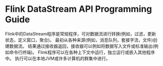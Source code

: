 # Flink DataStream API Programming Guide

Flink中的DataStream程序是常规程序，可对数据流进行转换(例如，过滤，更新状态，定义窗口，聚合)。 最初从各种来源(例如，消息队列，套接字流，文件)创建数据流。 结果通过接收器返回，接收器可以例如将数据写入文件或标准输出(例如命令行终端)。 Flink程序可以在各种上下文中运行，独立运行或嵌入其他程序中。 执行可以在本地JVM或许多计算机的群集中进行。